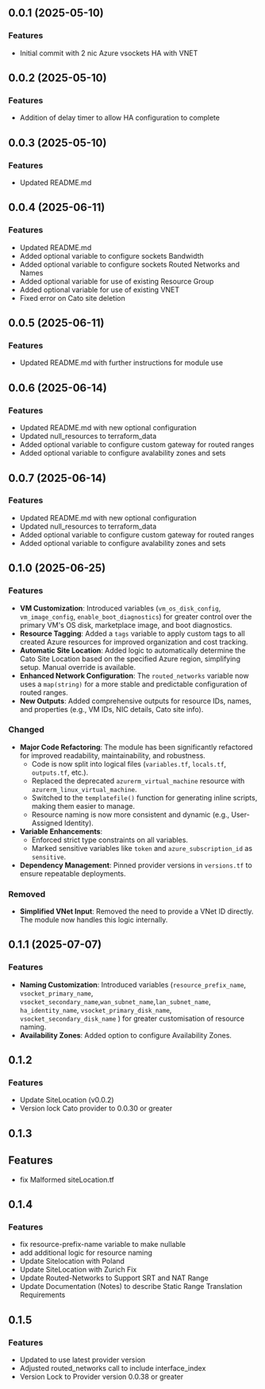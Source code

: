 ## 0.0.1 (2025-05-10)

### Features
- Initial commit with 2 nic Azure vsockets HA with VNET

## 0.0.2 (2025-05-10)

### Features
- Addition of delay timer to allow HA configuration to complete

## 0.0.3 (2025-05-10)

### Features
- Updated README.md

## 0.0.4 (2025-06-11)

### Features
- Updated README.md
- Added optional variable to configure sockets Bandwidth
- Added optional variable to configure sockets Routed Networks and Names
- Added optional variable for use of existing Resource Group
- Added optional variable for use of existing VNET
- Fixed error on Cato site deletion

## 0.0.5 (2025-06-11)

### Features
- Updated README.md with further instructions for module use

## 0.0.6 (2025-06-14)

### Features
- Updated README.md with new optional configuration
- Updated null_resources to terraform_data
- Added optional variable to configure custom gateway for routed ranges
- Added optional variable to configure avalability zones and sets

## 0.0.7 (2025-06-14)

### Features
- Updated README.md with new optional configuration
- Updated null_resources to terraform_data
- Added optional variable to configure custom gateway for routed ranges
- Added optional variable to configure avalability zones and sets

## 0.1.0 (2025-06-25)

### Features
- **VM Customization**: Introduced variables (`vm_os_disk_config`, `vm_image_config`, `enable_boot_diagnostics`) for greater control over the primary VM's OS disk, marketplace image, and boot diagnostics.
- **Resource Tagging**: Added a `tags` variable to apply custom tags to all created Azure resources for improved organization and cost tracking.
- **Automatic Site Location**: Added logic to automatically determine the Cato Site Location based on the specified Azure region, simplifying setup. Manual override is available.
- **Enhanced Network Configuration**: The `routed_networks` variable now uses a `map(string)` for a more stable and predictable configuration of routed ranges.
- **New Outputs**: Added comprehensive outputs for resource IDs, names, and properties (e.g., VM IDs, NIC details, Cato site info).

### Changed
- **Major Code Refactoring**: The module has been significantly refactored for improved readability, maintainability, and robustness.
  - Code is now split into logical files (`variables.tf`, `locals.tf`, `outputs.tf`, etc.).
  - Replaced the deprecated `azurerm_virtual_machine` resource with `azurerm_linux_virtual_machine`.
  - Switched to the `templatefile()` function for generating inline scripts, making them easier to manage.
  - Resource naming is now more consistent and dynamic (e.g., User-Assigned Identity).
- **Variable Enhancements**:
  - Enforced strict type constraints on all variables.
  - Marked sensitive variables like `token` and `azure_subscription_id` as `sensitive`.
- **Dependency Management**: Pinned provider versions in `versions.tf` to ensure repeatable deployments.

### Removed
- **Simplified VNet Input**: Removed the need to provide a VNet ID directly. The module now handles this logic internally.

## 0.1.1 (2025-07-07)

### Features
- **Naming Customization**: Introduced variables (`resource_prefix_name`, `vsocket_primary_name`, `vsocket_secondary_name`,`wan_subnet_name`,`lan_subnet_name`, `ha_identity_name`, `vsocket_primary_disk_name`, `vsocket_secondary_disk_name` ) for greater customisation of resource naming.
- **Availability Zones**: Added option to configure Availability Zones.

## 0.1.2 

### Features 
 - Update SiteLocation (v0.0.2)
 - Version lock Cato provider to 0.0.30 or greater

 ## 0.1.3 

 ## Features 
 - fix Malformed siteLocation.tf

 ## 0.1.4

 ### Features 
 - fix resource-prefix-name variable to make nullable 
 - add additional logic for resource naming 
 - Update Sitelocation with Poland 
 - Update SiteLocation with Zurich Fix
 - Update Routed-Networks to Support SRT and NAT Range
 - Update Documentation (Notes) to describe Static Range Translation Requirements

## 0.1.5

### Features
 - Updated to use latest provider version 
  - Adjusted routed_networks call to include interface_index 
 - Version Lock to Provider version 0.0.38 or greater